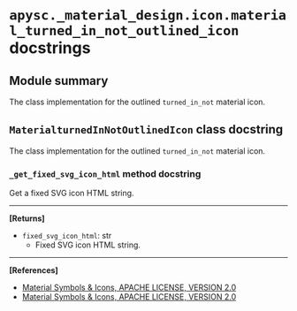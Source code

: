 # `apysc._material_design.icon.material_turned_in_not_outlined_icon` docstrings

## Module summary

The class implementation for the outlined `turned_in_not` material icon.

## `MaterialturnedInNotOutlinedIcon` class docstring

The class implementation for the outlined `turned_in_not` material icon.

### `_get_fixed_svg_icon_html` method docstring

Get a fixed SVG icon HTML string.<hr>

**[Returns]**

- `fixed_svg_icon_html`: str
  - Fixed SVG icon HTML string.

<hr>

**[References]**

- [Material Symbols & Icons, APACHE LICENSE, VERSION 2.0](https://fonts.google.com/icons?icon.size=24&icon.color=%23e8eaed)
- [Material Symbols & Icons, APACHE LICENSE, VERSION 2.0](https://www.apache.org/licenses/LICENSE-2.0.html)